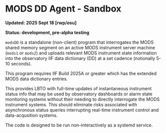 # MODS DD Agent - Sandbox

**Updated: 2025 Sept 18 [rwp/osu]**

**Status: development, pre-alpha testing**

`modsDD` is a standalone (non-client) program that interrogates the MODS shared memory
segment on an active MODS instrument server machine (`mods1` or `mods2`) and uploads
relevant MODS instrument state information into the observatory
IIF data dictionary (DD) at a set cadence (notionally 5-10 seconds).  

This program requires IIF Build 2025A or greater which has the extended
MODS data dictionary entries.  

This provides LBTO with full-time updates of instantaneous instrument status 
info that may be used by observatory dashboards or alarm state monitoring 
systems without their needing to directly interrogate the MODS instrument systems.
This should eliminate risks associated with asynchronous status queries 
interrupting real-time instrument control and data-acqusition systems.

The code is designed to be run non-interactively as a systemd service.

